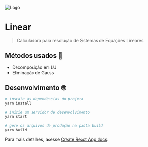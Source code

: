 ![Logo](https://user-images.githubusercontent.com/13934790/58509914-0dd59e80-816e-11e9-8d5f-0c174322ac08.png)

# Linear

> Calculadora para resolução de Sistemas de Equações Lineares

## Métodos usados 🧐

* Decomposição em LU
* Eliminação de Gauss

## Desenvolvimento 🤓

```bash
# instale as dependências do projeto
yarn install

# inicie um servidor de desenvolvimento
yarn start

# gere os arquivos de produção na pasta build
yarn build
```

Para mais detalhes, acesse [Create React App docs](https://facebook.github.io/create-react-app/).


